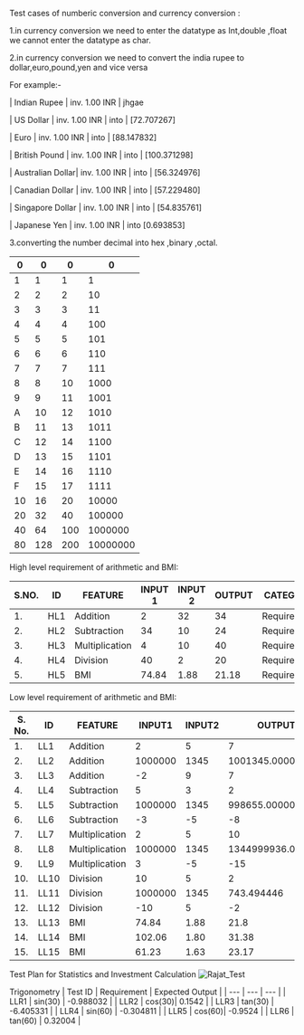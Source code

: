 Test cases of numberic conversion and currency conversion :

1.in currency conversion we need to enter the datatype as Int,double ,float we cannot enter the datatype as char.

2.in currency conversion we need to convert the india rupee to dollar,euro,pound,yen and vice versa

For example:-

| Indian Rupee |               inv. 1.00 INR |   jhgae

| US Dollar |        inv. 1.00 INR |    into        | [72.707267]

| Euro |             inv. 1.00 INR |    into        | [88.147832]

| British Pound |    inv. 1.00 INR |    into        | [100.371298]

| Australian Dollar|  inv. 1.00 INR |    into       | [56.324976]

| Canadian Dollar |  inv. 1.00 INR |    into       | [57.229480]

| Singapore Dollar |  inv. 1.00 INR |    into       | [54.835761]

| Japanese Yen |  inv. 1.00 INR |    into       [0.693853]


3.converting the number decimal into hex ,binary ,octal.

| 0 | 0 | 0 | 0 |
| --- | --- | --- | --- |
| 1 | 1 | 1 | 1 |
| 2 | 2 | 2 | 10 |
| 3 | 3 | 3 | 11 |
| 4 | 4 | 4 | 100 |
| 5 | 5 | 5 | 101 |
| 6 | 6 | 6 | 110 |
| 7 | 7 | 7 | 111 |
| 8 | 8 | 10 | 1000 |
| 9 | 9 | 11 | 1001 |
| A | 10 | 12 | 1010 |
| B | 11 | 13 | 1011 |
| C | 12 | 14 | 1100 |
| D | 13 | 15 | 1101 |
| E | 14 | 16 | 1110 |
| F | 15 | 17 | 1111 |
| 10 | 16 | 20 | 10000 |
| 20 | 32 | 40 | 100000 |
| 40 | 64 | 100 | 1000000 |
| 80 | 128 | 200 | 10000000 |


High level requirement of arithmetic and BMI:

| S.NO. | ID | FEATURE | INPUT 1 | INPUT 2 | OUTPUT | CATEGORY |
| --- | --- | --- | --- | --- | --- | --- |
| 1. | HL1 | Addition | 2 | 32 | 34 | Requirement |
| 2. | HL2 | Subtraction | 34 | 10 | 24 | Requirement |
| 3. | HL3 | Multiplication | 4 | 10 | 40 | Requirement |
| 4. | HL4 | Division | 40 | 2 | 20 | Requirement |
| 5. | HL5 | BMI | 74.84 | 1.88 | 21.18 | Requirement |

Low level requirement of arithmetic and BMI:

| S. No. | ID | FEATURE | INPUT1 | INPUT2 | OUTPUT | CATEGORY |
| --- | --- | --- | --- | --- | --- | --- |
| 1. | LL1 | Addition | 2 | 5 | 7 | Requirement |
| 2. | LL2 | Addition | 1000000 | 1345 | 1001345.000000 | Boundary |
| 3. | LL3 | Addition | -2 | 9 | 7 | Scenario |
| 4. | LL4 | Subtraction | 5 | 3 | 2 | Requirement |
| 5. | LL5 | Subtraction | 1000000 | 1345 | 998655.000000 | Boundary |
| 6. | LL6 | Subtraction | -3 | -5 | -8 | Scenario |
| 7. | LL7 | Multiplication | 2 | 5 | 10 | Requirement |
| 8. | LL8 | Multiplication | 1000000 | 1345 | 1344999936.000000 | Boundary |
| 9. | LL9 | Multiplication | 3 | -5 | -15 | Scenario |
| 10. | LL10 | Division | 10 | 5 | 2 | Requirement |
| 11. | LL11 | Division | 1000000 | 1345 | 743.494446 | Boundary |
| 12. | LL12 | Division | -10 | 5 | -2 | Scenario |
| 13. | LL13 | BMI | 74.84 | 1.88 | 21.8 | Requirement |
| 14. | LL14 | BMI | 102.06 | 1.80 | 31.38 | Boundary |
| 15. | LL15 | BMI | 61.23 | 1.63 | 23.17 | Scenario |

Test Plan for Statistics and Investment Calculation
![Rajat_Test](https://user-images.githubusercontent.com/78871103/107950436-b53ada80-6fbc-11eb-852e-68885c5876ab.PNG)

Trigonometry
| Test ID | Requirement | Expected Output |
| --- | --- | --- |
| LLR1 | sin(30)  | -0.988032 |
| LLR2 | cos(30)| 0.1542  |
| LLR3 | tan(30) | -6.405331 |
| LLR4 | sin(60)  | -0.304811 |
| LLR5 | cos(60)| -0.9524 |
| LLR6 | tan(60) | 0.32004  |




